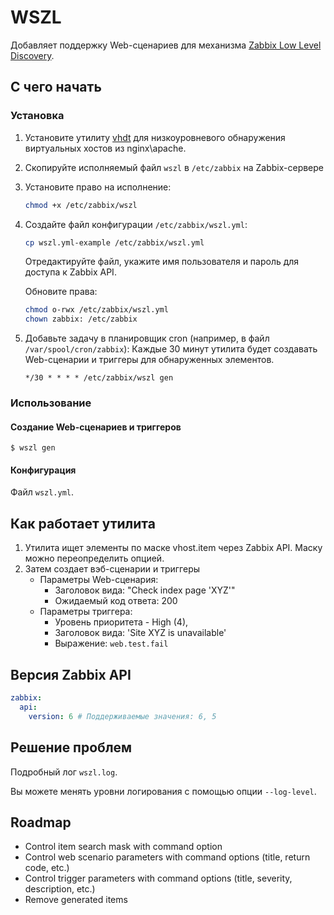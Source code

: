 # WSZL

Добавляет поддержку Web-сценариев для механизма [Zabbix Low Level Discovery](https://www.zabbix.com/documentation/current/manual/discovery/low_level_discovery).

## С чего начать

### Установка

1. Установите утилиту [vhdt](https://github.com/lebe-dev/vhost-discovery-tool) для низкоуровневого обнаружения виртуальных хостов из nginx\apache.
2. Скопируйте исполняемый файл `wszl` в `/etc/zabbix` на Zabbix-сервере
3. Установите право на исполнение:
    ```bash
    chmod +x /etc/zabbix/wszl
    ```
4. Создайте файл конфигурации `/etc/zabbix/wszl.yml`:
    ```bash
    cp wszl.yml-example /etc/zabbix/wszl.yml
    ```
    Отредактируйте файл, укажите имя пользователя и пароль для доступа к Zabbix API.
   
    Обновите права:
    ```bash
    chmod o-rwx /etc/zabbix/wszl.yml
    chown zabbix: /etc/zabbix
    ```
    
5. Добавьте задачу в планировщик cron (например, в файл `/var/spool/cron/zabbix`):
    Каждые 30 минут утилита будет создавать Web-сценарии и триггеры для обнаруженных элементов.
    ```
    */30 * * * * /etc/zabbix/wszl gen
    ```   

### Использование

#### Создание Web-сценариев и триггеров

```
$ wszl gen
```

#### Конфигурация

Файл `wszl.yml`.

## Как работает утилита

1. Утилита ищет элементы по маске vhost.item через Zabbix API. Маску можно переопределить опцией.
2. Затем создает вэб-сценарии и триггеры
    - Параметры Web-сценария:
      - Заголовок вида: "Check index page 'XYZ'"
      - Ожидаемый код ответа: 200
    - Параметры триггера: 
      - Уровень приоритета - High (4), 
      - Заголовок вида: 'Site XYZ is unavailable'
      - Выражение: `web.test.fail`

## Версия Zabbix API

```yaml
zabbix:
  api:
    version: 6 # Поддерживаемые значения: 6, 5
```

## Решение проблем

Подробный лог `wszl.log`.

Вы можете менять уровни логирования с помощью опции `--log-level`.

## Roadmap

- Control item search mask with command option
- Control web scenario parameters with command options (title, return code, etc.)
- Control trigger parameters with command options (title, severity, description, etc.)
- Remove generated items
